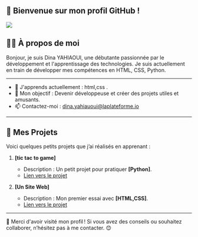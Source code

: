 ## 👋 Bienvenue sur mon profil GitHub !
<img
  align="center"
  src="https://cdn.pixabay.com/photo/2022/04/10/09/02/cats-7122943_1280.png"
/>
## 🙋‍♀️ À propos de moi
Bonjour, je suis Dina YAHIAOUI, une débutante passionnée par le développement et l'apprentissage des technologies. Je suis actuellement en train de développer mes compétences en  HTML, CSS, Python.

---

- 🌱 J'apprends actuellement : html,css .
- 🎯 Mon objectif : Devenir développeuse et créer des projets utiles et amusants.
- 📫 Contactez-moi : dina.yahiauoui@laplateforme.io

---
## 📂 Mes Projets
Voici quelques petits projets que j’ai réalisés en apprenant :

1. **[tic tac to game]**
   - Description : Un petit projet pour pratiquer **[Python]**.
   - [Lien vers le projet](#)

2. **[Un Site Web]**
   - Description : Mon premier essai avec **[HTML,CSS]**.
   - [Lien vers le projet](#)

---

🚀 Merci d'avoir visité mon profil ! Si vous avez des conseils ou souhaitez collaborer, n’hésitez pas à me contacter. 😊
<!--
**dina-yahiaoui/dina-yahiaoui** is a ✨ _special_ ✨ repository because its `README.md` (this file) appears on your GitHub profile.

Here are some ideas to get you started:

- 🔭 I’m currently working on ...
- 🌱 I’m currently learning ...
- 👯 I’m looking to collaborate on ...
- 🤔 I’m looking for help with ...
- 💬 Ask me about ...
- 📫 How to reach me: ...
- 😄 Pronouns: ...
- ⚡ Fun fact: ...
-->
